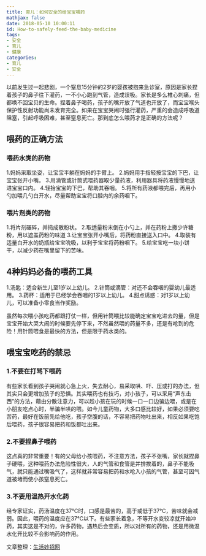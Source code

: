 ```yaml
---
title: 育儿：如何安全的给宝宝喂药
mathjax: false
date: 2018-05-10 10:00:11
id: How-to-safely-feed-the-baby-medicine
tags:
- 安全
- 育儿
- 健康
categories:
- 育儿
- 安全
---
```


以前发生过一起悲剧，一个窒息15分钟的2岁的婴孩被抱来急诊室，原因是家长捏着孩子的鼻子往下灌药，一不小心跑到气管，造成误吸。家长是多么椎心刺痛，但都唤不回宝贝的生命。捏着鼻子喝药，孩子的嘴开放了气道也开放了，而宝宝喉头保护性反射功能尚未发育完全。如果在宝宝哭闹时强行灌药，严重的会造成呼吸道阻塞，引起呼吸困难，甚至窒息死亡。那到底怎么喂药才是正确的方法呢？

<!---more--->

## 喂药的正确方法

### 喂药水类的药物

1.妈妈采取坐姿，让宝宝半躺在妈妈的手臂上。
2.妈妈用手指轻按宝宝的下巴，让宝宝张开小嘴。
3.用滴管或针筒式喂药器取少量药液，利用器具将药液慢慢地送进宝宝口内。
4.轻抬宝宝的下巴，帮助其吞咽。
5.将所有药液都喂完后，再用小勺加喂几勺白开水，尽量帮助宝宝将口腔内的余药咽下。

### 喂片剂类的药物

1.将片剂碾碎，并捣成散粉状。
2.取适量粉末倒在小勺上，并在药粉上撒少许糖粉，用以遮盖药粉的味道
3.让宝宝张开小嘴后，将药粉直接送入口中。
4.取装有适量白开水的奶瓶给宝宝吮吸，以利于宝宝将药粉咽下。
5.给宝宝吃一块小饼干，以减少药在嘴里留下的苦味。

## 4种妈妈必备的喂药工具

1.汤匙：适合新生儿至1岁以上幼儿。
2.针筒或滴管：对还不会吞咽的婴幼儿最适用。
3.药杯：适用于已经学会吞咽的1岁以上幼儿。
4.甜点诱惑：对1岁以上幼儿，可以准备小零食当作奖励。

虽然每次喂小孩吃药都跟打仗一样，但用针筒喂比较能确定宝宝吃进去的量，但是宝宝开始大哭大闹的时候要先停下来，不然虽然喂的药量不多，还是有呛到的危险！用针筒喂食是最快的方法，但是限于药水类的。

## 喂宝宝吃药的禁忌

### 1.不要在打骂下喂药

有些家长看到孩子哭闹就心急上火，失去耐心，易采取哄、吓、压或打的办法，但其实只会更增加孩子的恐惧。其实喂药也有技巧，对小孩子，可以采用“声东击西”的方法，藉由分散注意力，可以趁小孩在玩的时候一口一口边骗边喂，或是在小朋友吃点心时，半骗半哄的喂。如今儿童药物，大多口感比较好，如果必须要吃苦药，最好在饭前先给他吃，孩子空腹的话，不容易把药物吐出来，相反如果吃饱后喂药，孩子很容易把药和饭都吐出来。

### 2.不要捏鼻子喂药

这点真的非常重要！有的父母给小孩喂药，不注意方法，孩子不张嘴，家长就捏鼻子硬喂，这种喂药办法危险性很大，人的气管和食管是并排挨着的，鼻子不能吸气，就只能通过嘴吸气了，这样就非常容易把药和水呛入小孩的气管，甚至可因气道被堵而使小孩窒息死亡。

### 3.不要用温热开水化药

经专家证实，药汤温度在37℃时，口感是最苦的，高于或低于37℃，苦味就会减弱。因此，喂药的温度应在37℃以下。有些家长着急，不等开水变较凉就开始冲药，其实这是不对的，许多药物，遇热后会变质，所以对所有的药物，还是用微温水化开比较不会影响药的作用。

文章整理：[生活妙招网](http://www.lifeskill.cn/) 